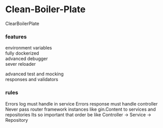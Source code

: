 # Clean-Boiler-Plate
ClearBoilerPlate

### features
environment variables <br>
fully dockerized <br>
advanced debugger<br>
sever reloader <br>

advanced test and mocking<br>
responses and validators<br>


### rules 
Errors log must handle in service
Errors response must handle controller
Never pass router framework instances like gin.Content to services and repositories
Its so important that order be like Controller -> Service -> Repository
